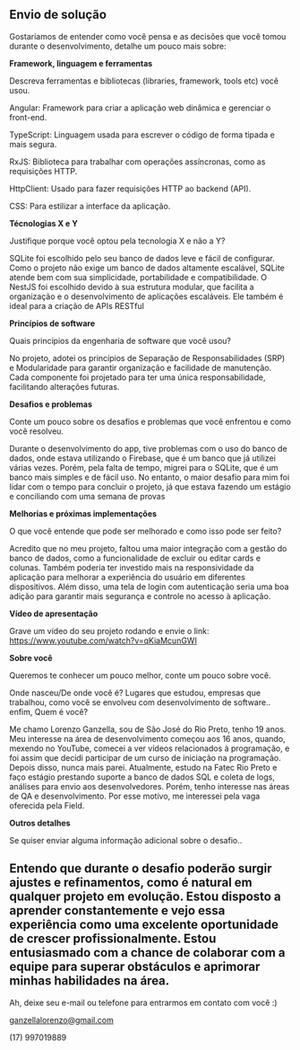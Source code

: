 ## Envio de solução

Gostariamos de entender como você pensa e as decisões que você tomou durante o desenvolvimento, detalhe um pouco mais sobre:

**Framework, linguagem e ferramentas**

Descreva ferramentas e bibliotecas (libraries, framework, tools etc) você usou.

Angular: Framework para criar a aplicação web dinâmica e gerenciar o front-end.

TypeScript: Linguagem usada para escrever o código de forma tipada e mais segura.

RxJS: Biblioteca para trabalhar com operações assíncronas, como as requisições HTTP.

HttpClient: Usado para fazer requisições HTTP ao backend (API).

CSS: Para estilizar a interface da aplicação.

**Técnologias X e Y**

Justifique porque você optou pela tecnologia X e não a Y?

SQLite foi escolhido pelo seu banco de dados leve e fácil de configurar. Como o projeto não exige um banco de dados altamente escalável, SQLite atende bem com sua simplicidade, portabilidade e compatibilidade.
O NestJS foi escolhido devido à sua estrutura modular, que facilita a organização e o desenvolvimento de aplicações escaláveis. Ele também é ideal para a criação de APIs RESTful

**Princípios de software**

Quais princípios da engenharia de software que você usou?

No projeto, adotei os princípios de Separação de Responsabilidades (SRP) e Modularidade para garantir organização e facilidade de manutenção. Cada componente foi projetado para ter uma única responsabilidade, facilitando alterações futuras. 

**Desafios e problemas**

Conte um pouco sobre os desafios e problemas que você enfrentou e como você resolveu.

Durante o desenvolvimento do app, tive problemas com o uso do banco de dados, onde estava utilizando o Firebase, que é um banco que já utilizei várias vezes. Porém, pela falta de tempo, migrei para o SQLite, que é um banco mais simples e de fácil uso. No entanto, o maior desafio para mim foi lidar com o tempo para concluir o projeto, já que estava fazendo um estágio e conciliando com uma semana de provas

**Melhorias e próximas implementações**

O que você entende que pode ser melhorado e como isso pode ser feito?

Acredito que no meu projeto, faltou uma maior integração com a gestão do banco de dados, como a funcionalidade de excluir ou editar cards e colunas. Também poderia ter investido mais na responsividade da aplicação para melhorar a experiência do usuário em diferentes dispositivos. Além disso, uma tela de login com autenticação seria uma boa adição para garantir mais segurança e controle no acesso à aplicação.

**Vídeo de apresentação**

Grave um vídeo do seu projeto rodando e envie o link:
https://www.youtube.com/watch?v=qKiaMcunGWI

**Sobre você**

Queremos te conhecer um pouco melhor, conte um pouco sobre você.

Onde nasceu/De onde você é? Lugares que estudou, empresas que trabalhou, como você se envolveu com desenvolvimento de software.. enfim, Quem é você?

Me chamo Lorenzo Ganzella, sou de São José do Rio Preto, tenho 19 anos. Meu interesse na área de desenvolvimento começou aos 16 anos, quando, mexendo no YouTube, comecei a ver vídeos relacionados à programação, e foi assim que decidi participar de um curso de iniciação na programação. Depois disso, nunca mais parei. Atualmente, estudo na Fatec Rio Preto e faço  estágio prestando suporte a banco de dados SQL e coleta de logs, análises para envio aos desenvolvedores. Porém, tenho interesse nas áreas de QA e desenvolvimento. Por esse motivo, me interessei pela vaga oferecida pela Field.

**Outros detalhes**

Se quiser enviar alguma informação adicional sobre o desafio..

Entendo que durante o desafio poderão surgir ajustes e refinamentos, como é natural em qualquer projeto em evolução. Estou disposto a aprender constantemente e vejo essa experiência como uma excelente oportunidade de crescer profissionalmente. Estou entusiasmado com a chance de colaborar com a equipe para superar obstáculos e aprimorar minhas habilidades na área.
---

Ah, deixe seu e-mail ou telefone para entrarmos em contato com você :) 

ganzellalorenzo@gmail.com

(17) 997019889

